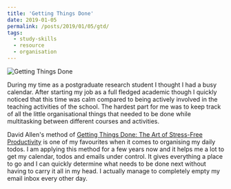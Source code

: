 ```yaml
---
title: 'Getting Things Done'
date: 2019-01-05
permalink: /posts/2019/01/05/gtd/
tags:
  - study-skills
  - resource
  - organisation
---
```

![Getting Things Done](https://images.gr-assets.com/books/1427634749l/22573850.jpg)

During my time as a postgraduate research student I thought I had a busy calendar. After starting my job as a full fledged academic though I quickly noticed that this time was calm compared to being actively involved in the teaching activities of the school. The hardest part for me was to keep track of all the little organisational things that needed to be done while multitasking between different courses and activities.

David Allen's method of [Getting Things Done: The Art of Stress-Free Productivity](https://www.goodreads.com/book/show/1633.Getting_Things_Done) is one of my favourites when it comes to organising my daily todos. I am applying this method for a few years now and it helps me a lot to get my calendar, todos and emails under control. It gives everything a place to go and I can quickly determine what needs to be done next without having to carry it all in my head. I actually manage to completely empty my email inbox every other day.


